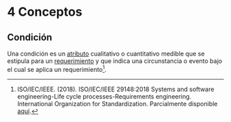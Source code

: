 # 4 Conceptos

## Condición

Una condición es un [atributo](./4_Atributos_de_calidad.md) cualitativo o
cuantitativo medible que se estipula para un [requerimiento](./4_Rendimiento.md)
y que indica una circunstancia o evento bajo el cual se aplica un
requerimiento[^1].

[^1]: ISO/IEC/IEEE. (2018). ISO/IEC/IEEE 29148:2018 Systems and software
    engineering-Life cycle processes-Requirements engineering. International
    Organization for Standardization. Parcialmente disponible
    [aquí](https://www.iso.org/obp/ui/en/#iso:std:iso-iec-ieee:29148:ed-2:v1:en).
